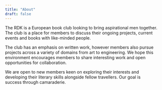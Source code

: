 ```yaml
---
title: "About"
draft: false
---
```


The RDK is a European book club looking to bring aspirational men together. The club is a place for members to discuss
their ongoing projects, current events and books with like-minded people.

The club has an emphasis on written work, however members also pursue projects across a variety of domains from art to 
engineering. We hope this environment encourages members to share interesting work and open opportunities
for collaboration.

We are open to new members keen on exploring their interests and developing their literary skills alongside fellow
travellers. Our goal is success through camaraderie.
